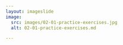 ```yaml
---
layout: imageslide
image:
  src: images/02-01-practice-exercises.jpg
  alt: 02-01-practice-exercises.md

---
```

